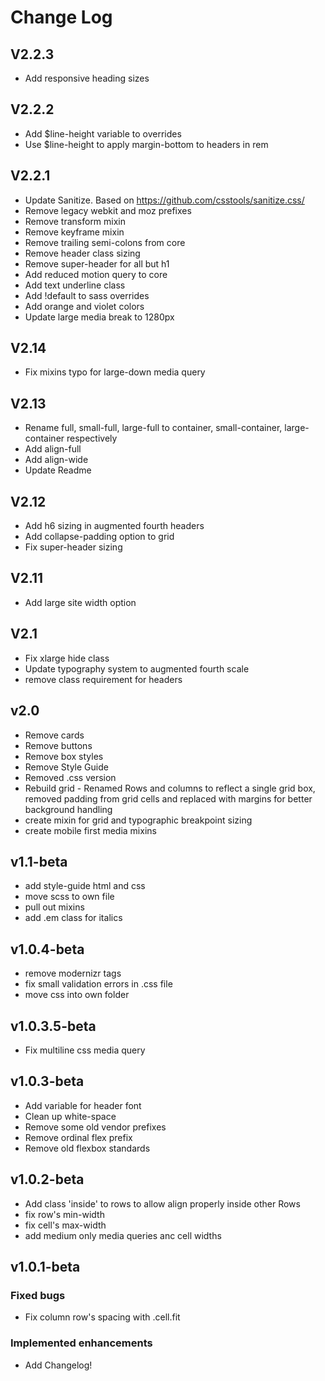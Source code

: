 Change Log
==============

## V2.2.3
- Add responsive heading sizes

## V2.2.2
- Add $line-height variable to overrides
- Use $line-height to apply margin-bottom to headers in rem

## V2.2.1
- Update Sanitize. Based on https://github.com/csstools/sanitize.css/
- Remove legacy webkit and moz prefixes
- Remove transform mixin
- Remove keyframe mixin
- Remove trailing semi-colons from core
- Remove header class sizing
- Remove super-header for all but h1
- Add reduced motion query to core
- Add text underline class
- Add !default to sass overrides
- Add orange and violet colors
- Update large media break to 1280px

## V2.14
- Fix mixins typo for large-down media query

## V2.13
- Rename full, small-full, large-full to container, small-container, large-container respectively
- Add align-full
- Add align-wide
- Update Readme

## V2.12
- Add h6 sizing in augmented fourth headers
- Add collapse-padding option to grid
- Fix super-header sizing

## V2.11
- Add large site width option

## V2.1
- Fix xlarge hide class
- Update typography system to augmented fourth scale
- remove class requirement for headers

## v2.0
- Remove cards
- Remove buttons
- Remove box styles
- Remove Style Guide
- Removed .css version
- Rebuild grid - Renamed Rows and columns to reflect a single grid box, removed padding from grid cells and replaced with margins for better background handling
- create mixin for grid and typographic breakpoint sizing
- create mobile first media mixins 

## v1.1-beta
- add style-guide html and css
- move scss to own file
- pull out mixins
- add .em class for italics

## v1.0.4-beta
- remove modernizr tags
- fix small validation errors in .css file
- move css into own folder

## v1.0.3.5-beta
- Fix multiline css media query

## v1.0.3-beta
- Add variable for header font
- Clean up white-space
- Remove some old vendor prefixes
- Remove ordinal flex prefix
- Remove old flexbox standards

## v1.0.2-beta
- Add class 'inside' to rows to allow align properly inside other Rows
- fix row's min-width
- fix cell's max-width
- add medium only media queries anc cell widths

## v1.0.1-beta  
### Fixed bugs
- Fix column row's spacing with .cell.fit

### Implemented enhancements
- Add Changelog!
